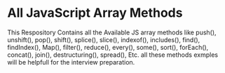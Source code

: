 # All JavaScript Array Methods
 This Respository Contains all the Available JS array methods like push(), unshift(), pop(), shift(), splice(), slice(), indexof(), includes(), find(), findIndex(), Map(), filter(), reduce(), every(), some(), sort(), forEach(), concat(), join(), destructuring(), spread(), Etc. all these methods exmples will be helpfull for the interview preparation.
